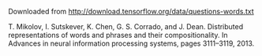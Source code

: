 Downloaded from http://download.tensorflow.org/data/questions-words.txt

T. Mikolov, I. Sutskever, K. Chen, G. S. Corrado, and J. Dean. Distributed representations of words and phrases and their compositionality. In Advances in neural information processing systems, pages 3111–3119, 2013.
